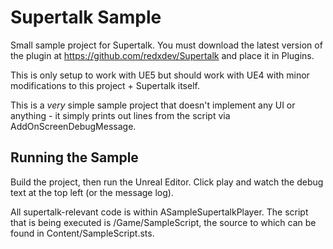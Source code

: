 # Supertalk Sample

Small sample project for Supertalk. You must download the latest version of the plugin at https://github.com/redxdev/Supertalk and place it in Plugins.

This is only setup to work with UE5 but should work with UE4 with minor modifications to this project + Supertalk itself.

This is a *very* simple sample project that doesn't implement any UI or anything - it simply prints out lines from the script via
AddOnScreenDebugMessage.

## Running the Sample

Build the project, then run the Unreal Editor. Click play and watch the debug text at the top left (or the message log).

All supertalk-relevant code is within ASampleSupertalkPlayer. The script that is being executed is /Game/SampleScript, the source to which
can be found in Content/SampleScript.sts.